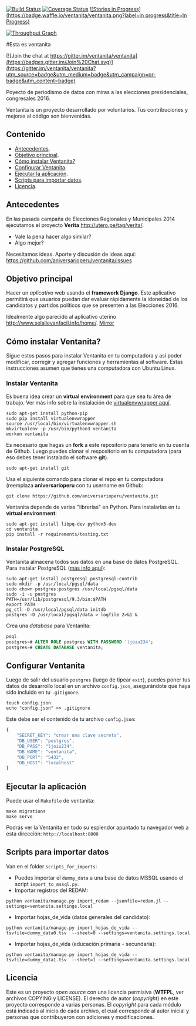 [![Build Status](https://travis-ci.org/ventanita/ventanita.svg?branch=master)](https://travis-ci.org/ventanita/ventanita)
[![Coverage Status](https://coveralls.io/repos/ventanita/ventanita/badge.svg)](https://coveralls.io/r/ventanita/ventanita)
[![Stories in Progress](https://badge.waffle.io/ventanita/ventanita.png?label=in progress&title=In Progress)](https://waffle.io/ventanita/ventanita)

[![Throughput Graph](https://graphs.waffle.io/ventanita/ventanita/throughput.svg)](https://waffle.io/ventanita/ventanita/metrics)

#Esta es ventanita

[![Join the chat at https://gitter.im/ventanita/ventanita](https://badges.gitter.im/Join%20Chat.svg)](https://gitter.im/ventanita/ventanita?utm_source=badge&utm_medium=badge&utm_campaign=pr-badge&utm_content=badge)

Poyecto de periodismo de datos con miras a las elecciones presidenciales,
congresales 2016.

Ventanita is un proyecto desarrollado por voluntarios. Tus contribuciones y mejoras
al código son bienvenidas.

## Contenido
* [Antecedentes](#antecedentes).
* [Objetivo principal](#objetivo-principal).
* [Cómo instalar Ventanita?](#cómo-instalar-ventanita)
* [Configurar Ventanita](#configurar-ventanita).
* [Ejecutar la aplicación](#ejecutar-la-aplicación).
* [Scripts para importar datos](#scripts-para-importar-datos).
* [Licencia](#licencia).

## Antecedentes
En las pasada campaña de Elecciones Regionales y Municipales 2014 ejecutamos el
proyecto **Verita** <http://utero.pe/tag/verita/>.

* Vale la pena hacer algo similar?
* Algo mejor?

Necesitamos ideas. Aporte y discusión de ideas aquí:
<https://github.com/aniversarioperu/ventanita/issues>

## Objetivo principal
Hacer un *aplicativo* web usando el **framework Django**. Este aplicativo permitirá 
que usuarios puedan dar evaluar rápidamente la idoneidad de los candidatos y
partidos políticos que se presenten a las Elecciones 2016.

Idealmente algo parecido al aplicativo uterino <http://www.selallevanfacil.info/home/>. [Mirror](https://web.archive.org/web/20131125011350/http://www.selallevanfacil.info/home/)


## Cómo instalar Ventanita?
Sigue estos pasos para instalar Ventanita en tu computadora y así poder modificar, corregir y agregar
funciones y herramientas al software. Estas instrucciones asumen que tienes una computadora con 
Ubuntu Linux.

### Instalar Ventanita
Es buena idea crear un **virtual environment** para que sea tu área de trabajo. Ver más info sobre
la instalación de [virtualenvwrapper aquí](https://virtualenvwrapper.readthedocs.org/en/latest/).

```shell
sudo apt-get install python-pip
sudo pip install virtualenvwrapper
source /usr/local/bin/virtualenvwrapper.sh
mkvirtualenv -p /usr/bin/python3 ventanita
workon ventanita
```

Es necesario que hagas un **fork** a este repositorio para tenerlo en tu cuenta de Github. Luego 
puedes clonar el respositorio en tu computadora (para eso debes tener instalado el software **git**).

```shell
sudo apt-get install git
```

Usa el siguiente comando para clonar el repo en tu computadora (reemplaza **aniversarioperu** con
tu username en Github:

```shell
git clone https://github.com/aniversarioperu/ventanita.git
```

Ventanita depende de varias "librerías" en Python. Para instalarlas en tu **virtual environment**:
```shell
sudo apt-get install libpq-dev python3-dev
cd ventanita
pip install -r requirements/testing.txt
```

### Instalar PostgreSQL
Ventanita almacena todos sus datos en una base de datos PostgreSQL. 
Para instalar PostgreSQL ([más info aquí](http://www.postgresql.org/docs/9.3/static/creating-cluster.html)):

```shell
sudo apt-get install postgresql postgresql-contrib
sudo mkdir -p /usr/local/pgsql/data
sudo chown postgres:postgres /usr/local/pgsql/data
sudo -i -u postgres
PATH=/usr/lib/postgresql/9.3/bin:$PATH
export PATH
pg_ctl -D /usr/local/pgsql/data initdb
postgres -D /usr/local/pgsql/data > logfile 2>&1 &
```

Crea una *database* para Ventanita:
```sql
psql
postgres=# ALTER ROLE postgres WITH PASSWORD 'ljoiu234';
postgres=# CREATE DATABASE ventanita;
```

## Configurar Ventanita
Luego de salir del usuario ``postgres`` (luego de tipear ``exit``), puedes poner tus datos de
desarrollo local en un archivo ``config.json``, asegurándote que haya sido incluido en tu
``.gitignore``.

```shell
touch config.json
echo "config.json" >> .gitignore
```

Este debe ser el contenido de tu archivo ``config.json``:

```javascript
{
    "SECRET_KEY": "crear una clave secreta",
    "DB_USER": "postgres",
    "DB_PASS": "ljoiu234",
    "DB_NAME": "ventanita",
    "DB_PORT": "5432",
    "DB_HOST": "localhost"
}
```

## Ejecutar la aplicación
Puede usar el ``Makefile`` de ventanita:

```shell
make migrations
make serve
```

Podrás ver la Ventanita en todo su esplendor apuntado tu navegador web a esta dirección:
``http://localhost:8000``

## Scripts para importar datos
Van en el folder ``scripts_for_imports``:

* Puedes importar el ``dummy_data`` a una base de datos MSSQL usando el script
  ``import_to_mssql.py``.
* Importar registros del REDAM: 
```shell
python ventanita/manage.py import_redam --jsonfile=redam.jl --settings=ventanita.settings.local
```
* Importar hojas_de_vida (datos generales del candidato): 
```shell
python ventanita/manage.py import_hojas_de_vida --tsvfile=dummy_data0.tsv  --sheet=0 --settings=ventanita.settings.local
```
* Importar hojas_de_vida (educación primaria - secundaria): 
```shell
python ventanita/manage.py import_hojas_de_vida --tsvfile=dummy_data1.tsv  --sheet=1 --settings=ventanita.settings.local
```
  
## Licencia
Este es un proyecto *open source* con una licencia permisiva (**WTFPL**, ver archivos
COPYING y LICENSE).
El derecho de autor (*copyright*) en este proyecto corresponde a varias personas.
El *copyright* para cada módulo está indicado al inicio de cada archivo, el cual
corresponde al autor inicial y personas que contribuyeron con adiciones y modificaciones.
